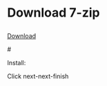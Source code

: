 # <p>Download 7-zip</p>
<p><a href="https://github.com/TobiasCouturier/BYOD/blob/main/7z1900-x64.exe">Download</a></p>
# <p>Install:</p>
<p>Click next-next-finish</p>
